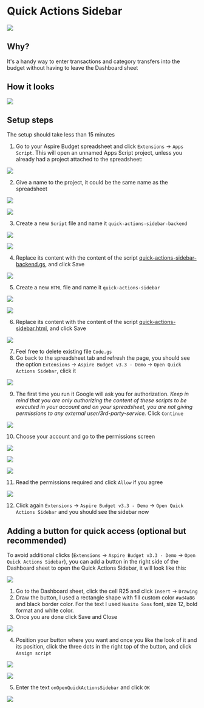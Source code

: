 # Quick Actions Sidebar

![](./screenshots/quick-actions-sidebar-only-screenshot.png)

## Why?

It's a handy way to enter transactions and category transfers into the budget without having to leave the Dashboard sheet

## How it looks

![](./screenshots/quick-actions-sidebar-screenshot.png)

## Setup steps

The setup should take less than 15 minutes

1. Go to your Aspire Budget spreadsheet and click `Extensions` -> `Apps Script`. This will open an unnamed Apps Script project, unless you already had a project attached to the spreadsheet:

![](./screenshots/setup-step-1.png)

2. Give a name to the project, it could be the same name as the spreadsheet

![](./screenshots/setup-step-2.1.png)

![](./screenshots/setup-step-2.2.png)

3. Create a new `Script` file and name it `quick-actions-sidebar-backend`

![](./screenshots/setup-step-3.1.png)

![](./screenshots/setup-step-3.2.png)

4. Replace its content with the content of the script [quick-actions-sidebar-backend.gs](./quick-actions-sidebar-backend.gs), and click Save

![](./screenshots/setup-step-4.png)

5. Create a new `HTML` file and name it `quick-actions-sidebar`

![](./screenshots/setup-step-5.1.png)

![](./screenshots/setup-step-5.2.png)

6. Replace its content with the content of the script [quick-actions-sidebar.html](./quick-actions-sidebar.html), and click Save

![](./screenshots/setup-step-6.png)

7. Feel free to delete existing file `Code.gs`
8. Go back to the spreadsheet tab and refresh the page, you should see the option `Extensions` -> `Aspire Budget v3.3 - Demo` -> `Open Quick Actions Sidebar`, click it

![](./screenshots/setup-step-8.png)

9. The first time you run it Google will ask you for authorization. _Keep in mind that you are only authorizing the content of these scripts to be executed in your account and on your spreadsheet, you are not giving permissions to any external user/3rd-party-service._ Click `Continue`

![](./screenshots/setup-step-9.png)

10. Choose your account and go to the permissions screen

![](./screenshots/setup-step-10.1.png)

![](./screenshots/setup-step-10.2.png)

![](./screenshots/setup-step-10.3.png)

11. Read the permissions required and click `Allow` if you agree

![](./screenshots/setup-step-11.png)

12. Click again `Extensions` -> `Aspire Budget v3.3 - Demo` -> `Open Quick Actions Sidebar` and you should see the sidebar now


## Adding a button for quick access (optional but recommended)

To avoid additional clicks (`Extensions` -> `Aspire Budget v3.3 - Demo` -> `Open Quick Actions Sidebar`), you can add a button in the right side of the Dashboard sheet to open the Quick Actions Sidebar, it will look like this:

![](./screenshots/quick-actions-sidebar-with-button-screenshot.png)

1. Go to the Dashboard sheet, click the cell R25 and click `Insert` -> `Drawing`
2. Draw the button, I used a rectangle shape with fill custom color `#ad4a86` and black border color. For the text I used `Nunito Sans` font, size 12, bold format and white color.
3. Once you are done click Save and Close

![](./screenshots/button-step-3.png)

4. Position your button where you want and once you like the look of it and its position, click the three dots in the right top of the button, and click `Assign script`

![](./screenshots/button-step-4.1.png)

![](./screenshots/button-step-4.2.png)

5. Enter the text `onOpenQuickActionsSidebar` and click `OK`

![](./screenshots/button-step-5.png)
